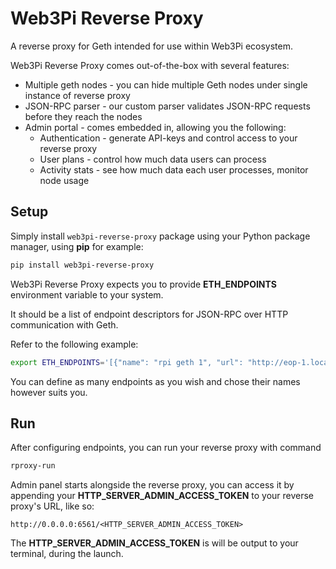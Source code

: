 # Web3Pi Reverse Proxy

A reverse proxy for Geth intended for use within Web3Pi ecosystem.

Web3Pi Reverse Proxy comes out-of-the-box with several features:
 
 - Multiple geth nodes - you can hide multiple Geth nodes under single instance of reverse proxy
 - JSON-RPC parser - our custom parser validates JSON-RPC requests before they reach the nodes
 - Admin portal - comes embedded in, allowing you the following:
	- Authentication - generate API-keys and control access to your reverse proxy
	- User plans - control how much data users can process
	- Activity stats - see how much data each user processes, monitor node usage
 
## Setup

Simply install `web3pi-reverse-proxy` package using your Python package manager, using **pip** for example:

```bash
pip install web3pi-reverse-proxy
```

Web3Pi Reverse Proxy expects you to provide **ETH_ENDPOINTS** environment variable to your system.

It should be a list of endpoint descriptors for JSON-RPC over HTTP communication with Geth.

Refer to the following example:

```bash
export ETH_ENDPOINTS='[{"name": "rpi geth 1", "url": "http://eop-1.local:8545/"}, {"name": "infura", "url": "https://mainnet.infura.io/v3/<YOUR_INFURA_API_KEY>"}]'
```

You can define as many endpoints as you wish and chose their names however suits you.

## Run

After configuring endpoints, you can run your reverse proxy with command

```bash
rproxy-run
```

Admin panel starts alongside the reverse proxy, you can access it by appending your **HTTP_SERVER_ADMIN_ACCESS_TOKEN** to your reverse proxy's URL, like so:

```
http://0.0.0.0:6561/<HTTP_SERVER_ADMIN_ACCESS_TOKEN>
```

The **HTTP_SERVER_ADMIN_ACCESS_TOKEN** is will be output to your terminal, during the launch.


